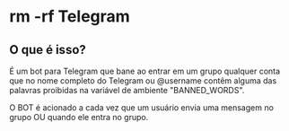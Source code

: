 # rm -rf Telegram

## O que é isso?

É um bot para Telegram que bane ao entrar em um grupo qualquer conta que no nome completo do Telegram ou @username contêm alguma das palavras proibidas na variável de ambiente "BANNED_WORDS".

O BOT é acionado a cada vez que um usuário envia uma mensagem no grupo OU quando ele entra no grupo.